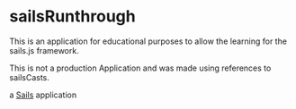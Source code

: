 # sailsRunthrough

This is an application for educational purposes to allow the learning for the sails.js framework.

This is not a production Application and was made using references to sailsCasts.



a [Sails](http://sailsjs.org) application
